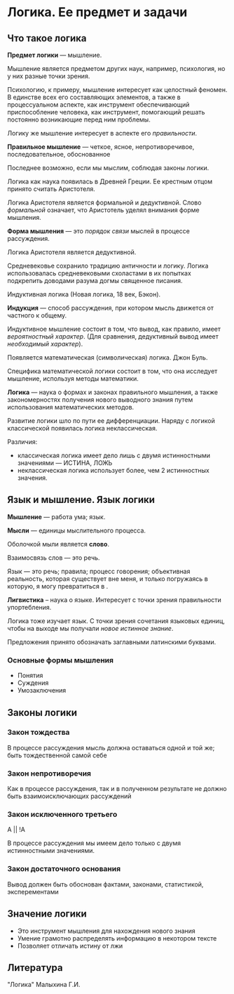 # Логика. Ее предмет и задачи

## Что такое логика

**Предмет логики** — мышление.

Мышление является предметом других наук, например, психология, но у них разные точки зрения.

Психологию, к примеру, мышление интересует как целостный феномен.
В единстве всех его составляющих элементов, а также в процессуальном аспекте, как инструмент обеспечивающий приспособление человека, как инструмент, помогающий решать постоянно возникающие перед ним проблемы.

Логику же мышление интересует в аспекте его _правильности_.

**Правильное мышление** — четкое, ясное, непротиворечивое, последовательное, обоснованное

Последнее возможно, если мы мыслим, соблюдая законы логики.

Логика как наука появилась в Древней Греции.
Ее крестным отцом принято считать Аристотеля.

Логика Аристотеля является формальной и дедуктивной. Слово _формальной_ означает, что Аристотель уделял внимания форме мышления.

**Форма мышления** — это _порядок связи_ мыслей в процессе рассуждения.

Логика Аристотеля является дедуктивной.

Средневековье сохранило традицию античности и логику. Логика использовалась средневековыми схоластами в их попытках подкрепить доводами разума догмы священное писания.

Индуктивная логика (Новая логика, 18 век, Бэкон).

**Индукция** — способ рассуждения, при котором мысль движется от частного к общему.

Индуктивное мышление состоит в том, что вывод, как правило, имеет _вероятностный характер_. (Для сравнения, дедуктивный вывод имеет _необходимый характер_).

Появляется математическая (символическая) логика. Джон Буль.

Специфика математической логики состоит в том, что она исследует мышление, используя методы математики.

**Логика** — наука о формах и законах правильного мышления, а также закономерностях получения нового выводного знания путем использования математических методов.

Развитие логики шло по пути ее дифференциации. Наряду с логикой классической появилась логика неклассическая.

Различия:
- классическая логика имеет дело лишь с двумя истинностными значениями — ИСТИНА, ЛОЖЬ
- неклассическая логика использует более, чем 2 истинностных значения.

## Язык и мышление. Язык логики

**Мышление** — работа ума; язык.

**Мысли** — единицы мыслительного процесса.

Оболочкой мыли является **слово**.

Взаимосвязь слов — это речь.

Язык — это речь; правила; процесс говорения; объективная реальность, которая существует вне меня, и только погружаясь в которую, я могу превратиться в .

**Лигвистика** – наука о языке. Интересует с точки зрения правильности упортебления.

Логика тоже изучает язык.
С точки зрения сочетания языковых единиц, чтобы на выходе мы получали _новое истинное знание_.

Предложения принято обозначать заглавными латинскими буквами.

### Основные формы мышления

- Понятия
- Суждения
- Умозаключения

## Законы логики

### Закон тождества

В процессе рассуждения мысль должна оставаться одной и той же; быть тождественной самой себе

### Закон непротиворечия

Как в процессе рассуждения, так и в полученном результате не должно быть взаимоисключающих рассуждений

### Закон исключенного третьего

A || !A

В процессе рассуждения мы имеем дело только с двумя истинностными значениями.

### Закон достаточного основания

Вывод должен быть обоснован фактами, законами, статистикой, эксперементами

## Значение логики

- Это инструмент мышления для нахождения нового знания
- Умение грамотно распределять информацию в некотором тексте
- Позволяет отличать истину от лжи

## Литература

"Логика" Малыхина Г.И.
